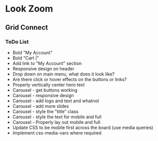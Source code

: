# Look Zoom

## Grid Connect

### ToDo List

- Bold "My Account"
- Bold "Cart |"
- Add link to "My Account" section
- Responsive design on header
- Drop down on main menu, what does it look like?
- Are there click or hover effects on the buttons or links?
- Properly vertically center hero text
- Carousel - get buttons working
- Carousel - responsive design
- Carousel - add logo and text and whatnot
- Carousel - add more slides
- Carousel - style the "title" class
- Carousel - style the text for mobile and full
- Carousel - Properly lay out mobile and full
- Update CSS to be mobile first across the board (use media queries)
- Implement css-media-vars where required
